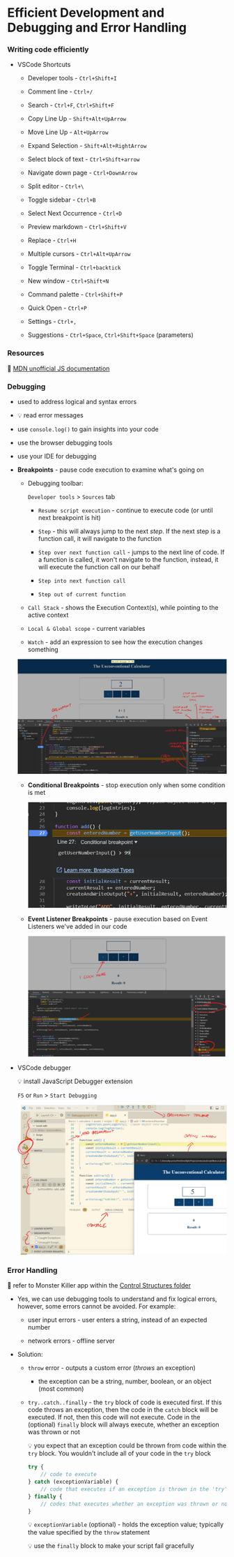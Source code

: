 # Efficient Development and Debugging and Error Handling

### Writing code efficiently

- VSCode Shortcuts

    - Developer tools - `Ctrl+Shift+I`

    - Comment line - `Ctrl+/`

    - Search - `Ctrl+F`, `Ctrl+Shift+F`

    - Copy Line Up - `Shift+Alt+UpArrow`

    - Move Line Up - `Alt+UpArrow`

    - Expand Selection - `Shift+Alt+RightArrow`

    - Select block of text - `Ctrl+Shift+arrow`

    - Navigate down page - `Ctrl+DownArrow`

    - Split editor - `Ctrl+\`

    - Toggle sidebar - `Ctrl+B`

    - Select Next Occurrence - `Ctrl+D`

    - Preview markdown - `Ctrl+Shift+V`

    - Replace - `Ctrl+H`

    - Multiple cursors - `Ctrl+Alt+UpArrow`

    - Toggle Terminal - `Ctrl+backtick`

    - New window - `Ctrl+Shift+N`

    - Command palette - `Ctrl+Shift+P`

    - Quick Open - `Ctrl+P`

    - Settings - `Ctrl+,`

    - Suggestions - `Ctrl+Space`, `Ctrl+Shift+Space` (parameters)

### Resources

:link: [MDN unofficial JS documentation](https://developer.mozilla.org/en-US/docs/Web/JavaScript)

### Debugging

- used to address logical and syntax errors

- :bulb: read error messages

- use `console.log()` to gain insights into your code

- use the browser debugging tools

- use your IDE for debugging

- **Breakpoints** - pause code execution to examine what's going on

    - Debugging toolbar:

        `Developer tools` > `Sources` tab

        - `Resume script execution` - continue to execute code (or until next breakpoint is hit)

        - `Step` - this will always jump to the next *step*.  If the next step is a function call, it will navigate to the function

        - `Step over next function call` - jumps to the next line of code.  If a function is called, it won't navigate to the function, instead, it will execute the function call on our behalf

        - `Step into next function call`

        - `Step out of current function`

    - `Call Stack` - shows the Execution Context(s), while pointing to the active context

    - `Local & Global scope` - current variables

    - `Watch` - add an expression to see how the execution changes something

    ![image19](/images/image19.png)

    - **Conditional Breakpoints** - stop execution only when some condition is met

        ![image20](/images/image20.png)

    - **Event Listener Breakpoints** - pause execution based on Event Listeners we've added in our code

        ![image21](/images/image21.png)

- VSCode debugger

    :bulb: install JavaScript Debugger extension

    `F5` or `Run` > `Start Debugging`

    ![image22](/images/image22.png)

### Error Handling

:pushpin: refer to Monster Killer app within the [Control Structures folder](/ControlStructures/monsterKiller/)

- Yes, we can use debugging tools to understand and fix logical errors, however, some errors cannot be avoided.  For example:

    - user input errors - user enters a string, instead of an expected number

    - network errors - offline server

- Solution:

    - `throw` error - outputs a custom error (*throws* an exception)

        - the exception can be a string, number, boolean, or an object (most common)

    - `try..catch..finally` - the `try` block of code is executed first.  If this code throws an exception, then the code in the `catch` block will be executed.  If not, then this code will not execute.  Code in the (optional) `finally` block will always execute, whether an exception was thrown or not

        :bulb: you expect that an exception could be thrown from code within the `try` block.  You wouldn't include all of your code in the `try` block

        ```JavaScript
        try {
            // code to execute
        } catch (exceptionVariable) {
            // code that executes if an exception is thrown in the 'try' block
        } finally {
            // codes that executes whether an exception was thrown or not
        }
        ```

        :bulb: `exceptionVariable` (optional) - holds the exception value; typically the value specified by the `throw` statement

        :bulb: use the `finally` block to make your script fail gracefully